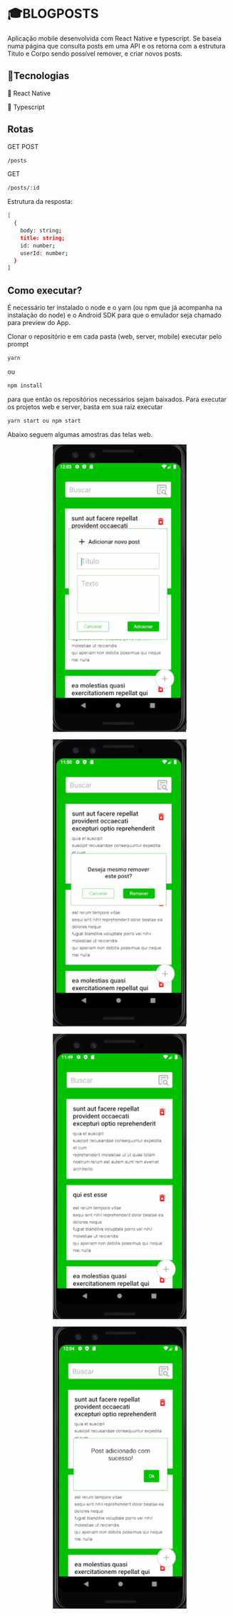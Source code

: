 # 🎓BLOGPOSTS

Aplicação mobile desenvolvida com React Native e typescript. Se baseia numa página que consulta posts em uma API e os retorna com a estrutura Titulo e Corpo sendo possível remover, e criar novos posts.

## 📁Tecnologias

📕 React Native

📘 Typescript

## Rotas

GET POST
```bash
/posts
```
GET
```bash
/posts/:id
```

Estrutura da resposta:
```bash
[
  {
    body: string;
    title: string;
    id: number;
    userId: number;
  }
]
```
## Como executar?

É necessário ter instalado o node e o yarn (ou npm que já acompanha na instalação do node) e o Android SDK para que o emulador seja chamado para preview do App. 

Clonar o repositório e em cada pasta (web, server, mobile) executar pelo prompt 
```bash
yarn
```
ou
```bash
npm install 
```
para que então os repositórios necessários sejam baixados. Para executar os projetos web e server, basta em sua raiz executar 
```bash
yarn start ou npm start
```
Abaixo seguem algumas amostras das telas web.


<p align="center">
<img  src="https://github.com/carloshrf/blogposts/blob/master/public/images/create.png?raw=true"  width="300"/>
</p>

<p align="center">
<img  src="https://github.com/carloshrf/blogposts/blob/master/public/images/delete.png?raw=true"  width="300"/>
</p>

<p align="center">
<img  src="https://github.com/carloshrf/blogposts/blob/master/public/images/home.png?raw=true"  width="300"/>
</p>

<p align="center">
<img  src="https://github.com/carloshrf/blogposts/blob/master/public/images/success.png?raw=true"  width="300"/>
</p>
